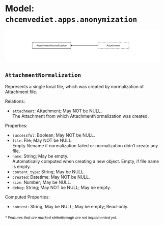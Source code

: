# Model: `chcemvediet.apps.anonymization`

![](assets/anonymization.svg)

## `AttachmentNormalization`

Represents a single local file, which was created by normalization of Attachment file.

Relations:
* `attachment`: Attachment; May NOT be NULL.\
  The Attachment from which AttachmentNormalization was created.


Properties:
* `successful`: Boolean; May NOT be NULL.
* `file`: File; May NOT be NULL.\
  Empty filename if normalization failed or normalization didn’t create any file.
* `name`: String; May be empty.\
  Automatically computed when creating a new object. Empty, if file.name is empty.
* `content_type`: String; May be NULL.
* `created`: Datetime; May NOT be NULL.
* `size`: Number; May be NULL.
* `debug`: String; May NOT be NULL; May be empty.

Computed Properties:
* `content`: String; May be NULL; May be empty; Read-only.


<sub>*\* Features that are marked ~~strikethrough~~ are not implemented yet.*</sub>

